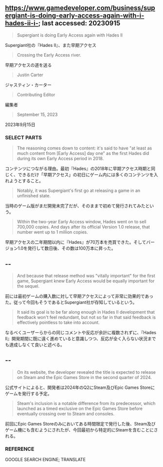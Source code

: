 ## https://www.gamedeveloper.com/business/supergiant-is-doing-early-access-again-with-i-hades-ii-i-; last accessed: 20230915

> Supergiant is doing Early Access again with Hades II

Supergiant社の『Hades II』、また早期アクセス

> Crossing the Early Access river.

早期アクセスの道を送る

> Justin Carter

ジャスティン・カーター

> Contributing Editor

編集者

> September 15, 2023

2023年9月15日

### SELECT PARTS

> The reasoning comes down to content: it's said to have "at least as much content from [Early Access] day one" as the first Hades did during its own Early Access period in 2018. 

コンテンツにつながる理由。最初『Hades』の2018年に早期アクセス時期と同じく、できるだけ「早期アクセス」の初日にゲーム内には多くのコンテンツを入れようとすること。

> Notably, it was Supergiant's first go at releasing a game in an unfinished state. 

当時のゲーム版がまだ開発未完了だが、そのままで初めて発行されてみたという。

> Within the two-year Early Access window, Hades went on to sell 700,000 copies. And days after its official Version 1.0 release, that number went up to 1 million copies.

早期アクセスの二年期間以内に『Hades』が70万本を売買できた。そしてバージョン1.0を発行して数日後、その数は100万本に昇った。

## --

> And because that release method was "vitally important" for the first game, Supergiant knew Early Access would be equally important for the sequel. 

前には最初ゲームの購入数に対して早期アクセスによって非常に効果的であった。従って今回もそうであるとSupergiant社が存知しているという。

> It said its goal is to be far along enough in Hades II development that feedback won't feel redundant, but not so far in that said feedback is effectively pointless to take into account.

なるべくユーザーらからの同じコメントや反応が余計に複数されずに、『Hades II』開発期間に既に遠く進めていると意識しつつ、反応が全く入らない状況までも達成しなくて良いと述べる。

## --

> On its website, the developer revealed the title is expected to release on Steam and the Epic Games Store in the second quarter of 2024.

公式サイトによると、開発者は2024年のQ2にSteam及びEpic Games Storeにゲームを発行する予定。

> Steam's inclusion is a notable difference from its predecessor, which launched as a timed exclusive on the Epic Games Store before eventually crossing over to Steam and consoles. 

前回にEpic Games Storeのみにおいてある時間限定で発行した後、Steam及びゲーム機にも含むようにされたが、今回最初から特定的にSteamを含むことにされる。

### REFERENCE

GOOGLE SEARCH ENGINE; TRANSLATE
